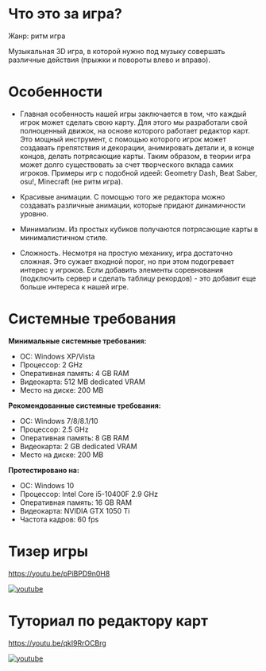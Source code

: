 # Что это за игра?
Жанр: ритм игра

Музыкальная 3D игра, в которой нужно под музыку совершать различные действия (прыжки и повороты влево и вправо).

# Особенности
- Главная особенность нашей игры заключается в том, что каждый игрок может сделать свою карту. Для этого мы разработали свой полноценный движок, на основе которого работает редактор карт. Это мощный инструмент, с помощью которого игрок может создавать препятствия и декорации, анимировать детали и, в конце концов, делать потрясающие карты.
Таким образом, в теории игра может долго существовать за счет творческого вклада самих игроков.
Примеры игр с подобной идеей: Geometry Dash, Beat Saber, osu!, Minecraft (не ритм игра). 

- Красивые анимации. С помощью того же редактора можно создавать различные анимации, которые придают динамичности уровню.

- Минимализм. Из простых кубиков получаются потрясающие карты в минималистичном стиле.

- Сложность. Несмотря на простую механику, игра достаточно сложная. Это сужает входной порог, но при этом подогревает интерес у игроков. Если добавить элементы соревнования (подключить сервер и сделать таблицу рекордов) - это добавит еще больше интереса к нашей игре.

# Системные требования

**Минимальные системные требования:**

- ОС: Windows XP/Vista
- Процессор: 2 GHz
- Оперативная память: 4 GB RAM
- Видеокарта: 512 MB dedicated VRAM
- Место на диске: 200 MB

**Рекомендованные системные требования:**

- ОС: Windows 7/8/8.1/10
- Процессор: 2.5 GHz
- Оперативная память: 8 GB RAM
- Видеокарта: 2 GB dedicated VRAM
- Место на диске: 200 MB

**Протестировано на:**

- ОС: Windows 10
- Процессор: Intel Core i5-10400F 2.9 GHz
- Оперативная память: 16 GB RAM
- Видеокарта: NVIDIA GTX 1050 Ti
- Частота кадров: 60 fps

# Тизер игры
https://youtu.be/pPiBPD9n0H8

[![youtube](https://user-images.githubusercontent.com/58062046/176923983-2d5aec71-71f7-40ca-b938-43ec4788e282.jpg)](https://youtu.be/pPiBPD9n0H8)

# Туториал по редактору карт
https://youtu.be/qkI9RrOCBrg

[![youtube](https://user-images.githubusercontent.com/58062046/176924612-c95de300-7a4f-41d7-b65e-e62995a2bd2b.jpg)](https://youtu.be/qkI9RrOCBrg)
